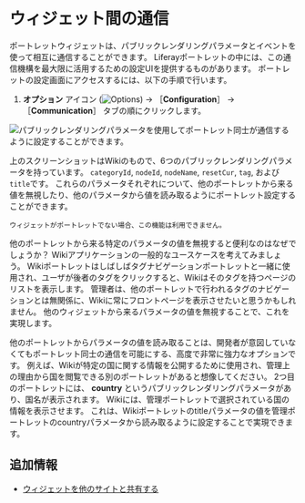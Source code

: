 # ウィジェット間の通信

ポートレットウィジェットは、パブリックレンダリングパラメータとイベントを使って相互に通信することができます。 Liferayポートレットの中には、この通信機構を最大限に活用するための設定UIを提供するものがあります。 ポートレットの設定画面にアクセスするには、以下の手順で行います。

1. **オプション** アイコン (![Options](../../../../images/icon-app-options.png)) &rarr; ［**Configuration**］ &rarr; ［**Communication**］ タブの順にクリックします。

![パブリックレンダリングパラメータを使用してポートレット同士が通信するように設定することができます。](./communication-between-widgets/images/01.png)

上のスクリーンショットはWikiのもので、6つのパブリックレンダリングパラメータを持っています。 `categoryId`, `nodeId`, `nodeName`, `resetCur`, `tag`, および `title`です。 これらのパラメータそれぞれについて、他のポートレットから来る値を無視したり、他のパラメータから値を読み取るようにポートレット設定することができます。

```{important}
ウィジェットがポートレットでない場合、この機能は利用できません。
```

他のポートレットから来る特定のパラメータの値を無視すると便利なのはなぜでしょうか？ Wikiアプリケーションの一般的なユースケースを考えてみましょう。 Wikiポートレットはしばしばタグナビゲーションポートレットと一緒に使用され、ユーザが後者のタグをクリックすると、Wikiはそのタグを持つページのリストを表示します。 管理者は、他のポートレットで行われるタグのナビゲーションとは無関係に、Wikiに常にフロントページを表示させたいと思うかもしれません。 他のウィジェットから来るパラメータの値を無視することで、これを実現します。

他のポートレットからパラメータの値を読み取ることは、開発者が意図していなくてもポートレット同士の通信を可能にする、高度で非常に強力なオプションです。 例えば、Wikiが特定の国に関する情報を公開するために使用され、管理上の理由から国を閲覧できる別のポートレットがあると想像してください。 2つ目のポートレットには、 **country** というパブリックレンダリングパラメータがあり、国名が表示されます。 Wikiには、管理ポートレットで選択されている国の情報を表示させます。 これは、Wikiポートレットのtitleパラメータの値を管理ポートレットのcountryパラメータから読み取るように設定することで実現できます。

<a name="additional-information" />

## 追加情報

- [ウィジェットを他のサイトと共有する](./sharing-widgets-with-other-sites.md)
